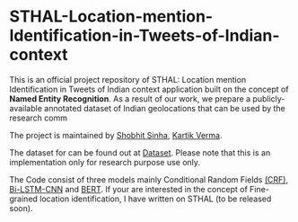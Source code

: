 # STHAL-Location-mention-Identification-in-Tweets-of-Indian-context

This is an official project repository of STHAL: Location mention Identification in Tweets of Indian context application built on the concept of **Named Entity Recognition**. As a result of our work, we prepare a publicly-available annotated  dataset  of  Indian  geolocations  that can be used by the research comm

The project is maintained by [Shobhit Sinha](https://github.com/Shobhs13), [Kartik Verma](https://github.com/vkartik2k). 

The dataset for can be found out at [Dataset](https://github.com/vkartik2k/STHAL/tree/main/Dataset). Please note that this is an implementation only for research purpose use only.

The Code consist of three models mainly Conditional Random Fields [(CRF)](https://github.com/vkartik2k/STHAL), [Bi-LSTM-CNN](https://github.com/vkartik2k/STHAL/tree/main/Bi-LSTM-CNN) and [BERT](https://github.com/vkartik2k/STHAL/tree/main/BERT). If your are interested in the concept of Fine-grained location identification, I have written on STHAL (to be released soon). 

